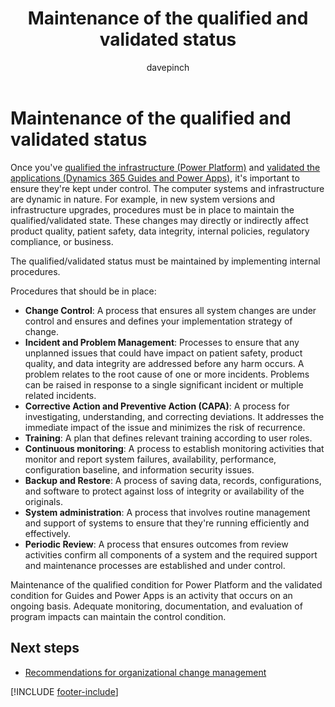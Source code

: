 ﻿---
title: Maintenance of the qualified and validated status
description: Learn about maintaining the infrastructure and apps that have been qualified and validated.
ms.date: 03/21/2023
ms.topic: conceptual
author: davepinch
ms.author: davepinch
ms-reviewer: m-hartmann
ms.custom: bap-template
---

# Maintenance of the qualified and validated status

Once you've [qualified the infrastructure (Power Platform)](purpose-of-validation-and-traceability.md#platform-qualification) and [validated the applications (Dynamics 365 Guides and Power Apps)](purpose-of-validation-and-traceability.md#application-validations), it's important to ensure they're kept under control. The computer systems and infrastructure are dynamic in nature. For example, in new system versions and infrastructure upgrades, procedures must be in place to maintain the qualified/validated state. These changes may directly or indirectly affect product quality, patient safety, data integrity, internal policies, regulatory compliance, or business.

The qualified/validated status must be maintained by implementing internal procedures.

Procedures that should be in place:

- **Change Control**: A process that ensures all system changes are under control and ensures and defines your implementation strategy of change.
- **Incident and Problem Management**: Processes to ensure that any unplanned issues that could have impact on patient safety, product quality, and data integrity are addressed before any harm occurs. A problem relates to the root cause of one or more incidents. Problems can be raised in response to a single significant incident or multiple related incidents.
- **Corrective Action and Preventive Action (CAPA)**: A process for investigating, understanding, and correcting deviations. It addresses the immediate impact of the issue and minimizes the risk of recurrence.
- **Training**: A plan that defines relevant training according to user roles.
- **Continuous monitoring**: A process to establish monitoring activities that monitor and report system failures, availability, performance, configuration baseline, and information security issues.
- **Backup and Restore**: A process of saving data, records, configurations, and software to protect against loss of integrity or availability of the originals.
- **System administration**: A process that involves routine management and support of systems to ensure that they're running efficiently and effectively.
- **Periodic Review**: A process that ensures outcomes from review activities confirm all components of a system and the required support and maintenance processes are established and under control.

Maintenance of the qualified condition for Power Platform and the validated condition for Guides and Power Apps is an activity that occurs on an ongoing basis. Adequate monitoring, documentation, and evaluation of program impacts can maintain the control condition.

## Next steps

- [Recommendations for organizational change management](recommendations-org-change-management.md)

[!INCLUDE [footer-include](../../includes/footer-banner.md)]
